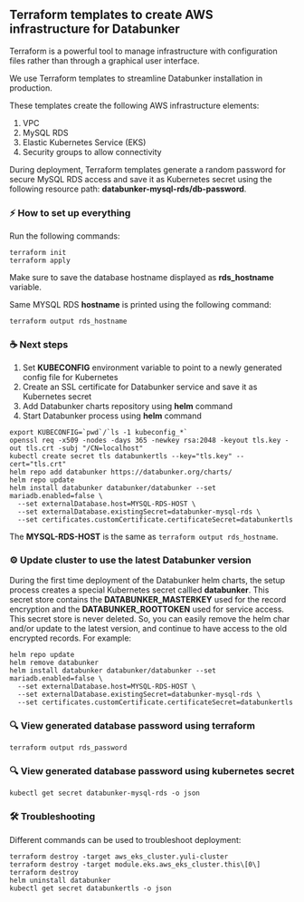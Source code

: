 ## Terraform templates to create AWS infrastructure for Databunker

Terraform is a powerful tool to manage infrastructure with configuration files rather than through a graphical user interface.

We use Terraform templates to streamline Databunker installation in production.

These templates create the following AWS infrastructure elements:

1. VPC
1. MySQL RDS
1. Elastic Kubernetes Service (EKS)
1. Security groups to allow connectivity

During deployment, Terraform templates generate a random password for secure MySQL RDS access and save it as Kubernetes secret using the following resource path: **databunker-mysql-rds/db-password**.


### ⚡ How to set up everything

Run the following commands:
```
terraform init
terraform apply
```

Make sure to save the database hostname displayed as **rds_hostname** variable.

Same MYSQL RDS **hostname** is printed using the following command:
```
terraform output rds_hostname
```

### ☕ Next steps
1. Set **KUBECONFIG** environment variable to point to a newly generated config file for Kubernetes
1. Create an SSL certificate for Databunker service and save it as Kubernetes secret
1. Add Databunker charts repository using **helm** command
1. Start Databunker process using **helm** command

```
export KUBECONFIG=`pwd`/`ls -1 kubeconfig_*`
openssl req -x509 -nodes -days 365 -newkey rsa:2048 -keyout tls.key -out tls.crt -subj "/CN=localhost"
kubectl create secret tls databunkertls --key="tls.key" --cert="tls.crt"
helm repo add databunker https://databunker.org/charts/
helm repo update
helm install databunker databunker/databunker --set mariadb.enabled=false \
  --set externalDatabase.host=MYSQL-RDS-HOST \
  --set externalDatabase.existingSecret=databunker-mysql-rds \
  --set certificates.customCertificate.certificateSecret=databunkertls
```

The **MYSQL-RDS-HOST** is the same as ```terraform output rds_hostname```.

### ⚙️ Update cluster to use the latest Databunker version

During the first time deployment of the Databunker helm charts, the setup process creates a special Kubernetes secret callled **databunker**.
This secret store contains the **DATABUNKER_MASTERKEY** used for the record encryption and the **DATABUNKER_ROOTTOKEN** used for service access.
This secret store is never deleted. So, you can easily remove the helm char and/or update to the latest version, and continue to have access to the old encrypted records.
For example:

```
helm repo update
helm remove databunker
helm install databunker databunker/databunker --set mariadb.enabled=false \
  --set externalDatabase.host=MYSQL-RDS-HOST \
  --set externalDatabase.existingSecret=databunker-mysql-rds \
  --set certificates.customCertificate.certificateSecret=databunkertls
```

### 🔍 View generated database password using terraform
```
terraform output rds_password
```

### 🔍 View generated database password using kubernetes secret
```
kubectl get secret databunker-mysql-rds -o json
```

### 🛠️ Troubleshooting
Different commands can be used to troubleshoot deployment:

```
terraform destroy -target aws_eks_cluster.yuli-cluster
terraform destroy -target module.eks.aws_eks_cluster.this\[0\]
terraform destroy
helm uninstall databunker
kubectl get secret databunkertls -o json
```
